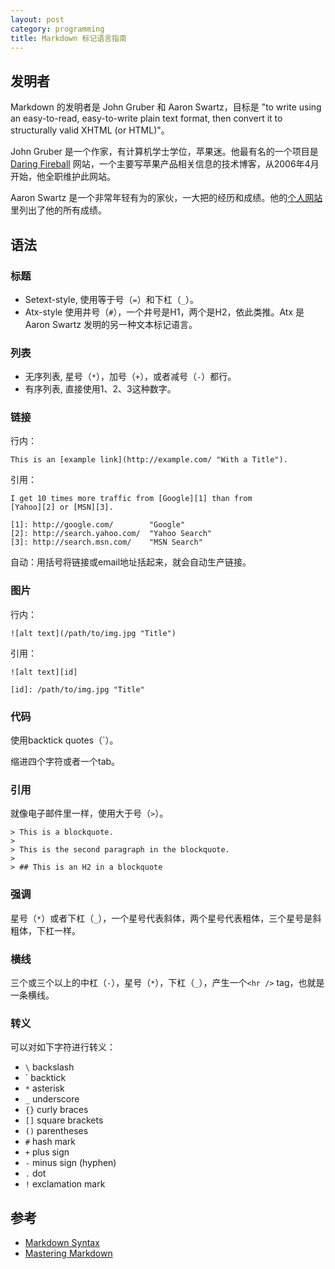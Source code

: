 ```yaml
---
layout: post
category: programming
title: Markdown 标记语言指南
---
```


## 发明者

Markdown 的发明者是 John Gruber 和 Aaron Swartz，目标是 "to write using an easy-to-read, easy-to-write plain text format, then convert it to structurally valid XHTML (or HTML)"。

John Gruber 是一个作家，有计算机学士学位，苹果迷。他最有名的一个项目是 [Daring Fireball](http://daringfireball.net/) 网站，一个主要写苹果产品相关信息的技术博客，从2006年4月开始，他全职维护此网站。

Aaron Swartz 是一个非常年轻有为的家伙，一大把的经历和成绩。他的[个人网站](http://www.aaronsw.com/)里列出了他的所有成绩。

## 语法

### 标题

* Setext-style, 使用等于号（`=`）和下杠（`_`）。
* Atx-style 使用井号（`#`），一个井号是H1，两个是H2，依此类推。Atx 是 Aaron Swartz 发明的另一种文本标记语言。

### 列表
* 无序列表, 星号（`*`），加号（`+`），或者减号（`-`）都行。
* 有序列表, 直接使用1、2、3这种数字。

### 链接

行内：

    This is an [example link](http://example.com/ "With a Title").
	
引用：

    I get 10 times more traffic from [Google][1] than from
    [Yahoo][2] or [MSN][3].

    [1]: http://google.com/        "Google"
    [2]: http://search.yahoo.com/  "Yahoo Search"
    [3]: http://search.msn.com/    "MSN Search"

自动：用括号将链接或email地址括起来，就会自动生产链接。

### 图片

行内：

    ![alt text](/path/to/img.jpg "Title")

引用：

    ![alt text][id]

    [id]: /path/to/img.jpg "Title"

### 代码
使用backtick quotes（\`）。

缩进四个字符或者一个tab。

### 引用
就像电子邮件里一样，使用大于号（`>`）。

    > This is a blockquote.
    >
    > This is the second paragraph in the blockquote.
    >
    > ## This is an H2 in a blockquote

### 强调

星号（`*`）或者下杠（`_`），一个星号代表斜体，两个星号代表粗体，三个星号是斜粗体，下杠一样。

### 横线

三个或三个以上的中杠（`-`），星号（`*`），下杠（`_`），产生一个`<hr />` tag，也就是一条横线。

### 转义

可以对如下字符进行转义：

* `\`   backslash
* \`   backtick
* `*`   asterisk
* `_`   underscore
* `{}`  curly braces
* `[]`  square brackets
* `()`  parentheses
* `#`   hash mark
* `+`   plus sign
* `-`   minus sign (hyphen)
* `.`   dot
* `!`   exclamation mark

## 参考

- [Markdown Syntax](http://daringfireball.net/projects/markdown/syntax)
- [Mastering Markdown](https://guides.github.com/features/mastering-markdown)



